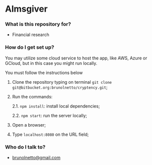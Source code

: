 # Almsgiver #

### What is this repository for? ###

* Financial research

### How do I get set up? ###

You may utilize some cloud service to host the app, like AWS, Azure or GCloud, but in this case you might run locally.

You must follow the instructions below

1) Clone the repository typing on terminal `git clone git@bitbucket.org:brunolnetto/cryptency.git`;

2) Run the commands:
    
    2.1. `npm install`: install local dependencies;
    
    2.2. `npm start`: run the server locally;

3) Open a browser;

4) Type `localhost:8080` on the URL field;


### Who do I talk to? ###

* brunolnetto@gmail.com
